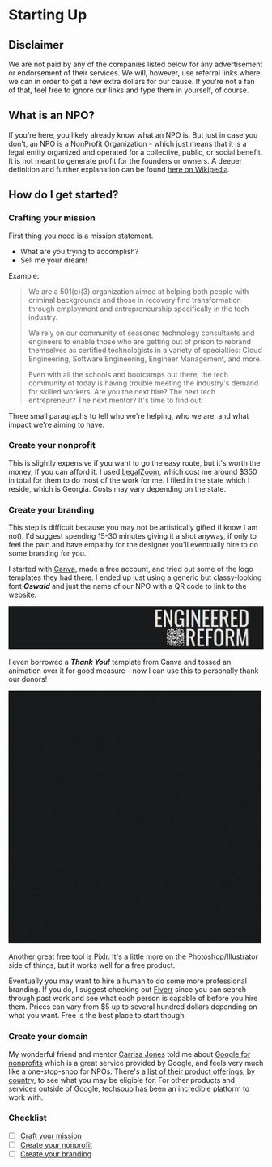 # Starting Up

## Disclaimer

We are not paid by any of the companies listed below for any advertisement or endorsement of their services. We will, however, use referral links where we can in order to get a few extra dollars for our cause. If you're not a fan of that, feel free to ignore our links and type them in yourself, of course.

## What is an NPO?

If you're here, you likely already know what an NPO is. But just in case you don't, an NPO is a NonProfit Organization - which just means that it is a legal entity organized and operated for a collective, public, or social benefit. It is not meant to generate profit for the founders or owners. A deeper definition and further explanation can be found [here on Wikipedia][nonprofit_organization].

## How do I get started?

### Crafting your mission

First thing you need is a mission statement.

- What are you trying to accomplish?
- Sell me your dream!

Example:

> We are a 501(c)(3) organization aimed at helping both people with criminal backgrounds and those in recovery find transformation through employment and entrepreneurship specifically in the tech industry.
>
> We rely on our community of seasoned technology consultants and engineers to enable those who are getting out of prison to rebrand themselves as certified technologists in a variety of specialties: Cloud Engineering, Software Engineering, Engineer Management, and more.
>
> Even with all the schools and bootcamps out there, the tech community of today is having trouble meeting the industry's demand for skilled workers. Are you the next hire? The next tech entrepreneur? The next mentor? It's time to find out!

Three small paragraphs to tell who we're helping, who we are, and what impact we're aiming to have.

### Create your nonprofit

This is slightly expensive if you want to go the easy route, but it's worth the money, if you can afford it. I used [LegalZoom][legalzoom], which cost me around $350 in total for them to do most of the work for me. I filed in the state which I reside, which is Georgia. Costs may vary depending on the state.

### Create your branding

This step is difficult because you may not be artistically gifted (I know I am not). I'd suggest spending 15-30 minutes giving it a shot anyway, if only to feel the pain and have empathy for the designer you'll eventually hire to do some branding for you.

I started with [Canva][canva], made a free account, and tried out some of the logo templates they had there. I ended up just using a generic but classy-looking font ***Oswald*** and just the name of our NPO with a QR code to link to the website.

![Engineered Reform header with logo and QR code](/assets/logo_header.png)

I even borrowed a ***Thank You!*** template from Canva and tossed an animation over it for good measure - now I can use this to personally thank our donors!

![Thank you gif](/assets/thank_you.gif)

Another great free tool is [Pixlr][pixlr]. It's a little more on the Photoshop/Illustrator side of things, but it works well for a free product.

Eventually you may want to hire a human to do some more professional branding. If you do, I suggest checking out [Fiverr][fiverr] since you can search through past work and see what each person is capable of before you hire them. Prices can vary from $5 up to several hundred dollars depending on what you want. Free is the best place to start though.

### Create your domain

My wonderful friend and mentor [Carrisa Jones][carrisajones] told me about [Google for nonprofits][google_for_npos] which is a great service provided by Google, and feels very much like a one-stop-shop for NPOs. There's [a list of their product offerings, by country][google_product_offerings], to see what you may be eligible for. For other products and services outside of Google, [techsoup][techsoup] has been an incredible platform to work with.

### Checklist

- [ ] [Craft your mission](#crafting-your-mission)
- [ ] [Create your nonprofit](#create-your-nonprofit)
- [ ] [Create your branding](#create-your-branding)

<!-- LINKS -->
[nonprofit_organization]: https://en.wikipedia.org/wiki/Nonprofit_organization "Link to nonprofit organization on Wikipedia"
[legalzoom]: https://www.legalzoom.com/business/business-formation/nonprofit-overview.html "Link to legalzoom nonprofit overview"
[canva]: https://www.canva.com/join/bml-jdb-yll "Link to canva"
[pixlr]: https://pixlr.com/ "Link to pixlr"
[fiverr]: https://www.fiverr.com/s2/41973c4cf1 "Link to fiverr"
[carrisajones]: https://www.linkedin.com/in/carrisajones "Link to carrisajones"
[google_for_npos]: https://www.google.com/nonprofits/ "Link to google for nonprofits"
[google_product_offerings]: https://support.google.com/nonprofits/answer/1614602?hl=en&ref_topic=3247288 "Link to google nonprofit offerings"
[techsoup]: https://www.techsoup.org/ "Link to techsoup"

